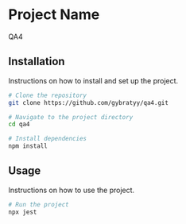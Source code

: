 # Project Name
QA4

## Installation
Instructions on how to install and set up the project.

```bash
# Clone the repository
git clone https://github.com/gybratyy/qa4.git

# Navigate to the project directory
cd qa4

# Install dependencies
npm install
```

## Usage
Instructions on how to use the project.

```bash
# Run the project
npx jest
```

